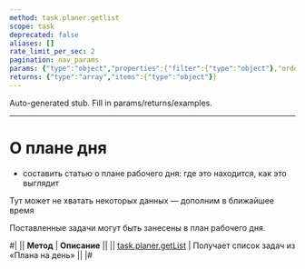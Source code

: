 ```yaml
---
method: task.planer.getlist
scope: task
deprecated: false
aliases: []
rate_limit_per_sec: 2
pagination: nav_params
params: {"type":"object","properties":{"filter":{"type":"object"},"order":{"type":"object"},"select":{"type":"array","items":{"type":"string"}},"start":{"type":["integer","string"]}}}
returns: {"type":"array","items":{"type":"object"}}
---
```


Auto-generated stub. Fill in params/returns/examples.

---

# О плане дня





- составить статью о плане рабочего дня: где это находится, как это выглядит







Тут может не хватать некоторых данных — дополним в ближайшее время



Поставленные задачи могут быть занесены в план рабочего дня.

#|
|| **Метод** | **Описание** ||
|| [task.planer.getList](./task-planner-get-list.md) | Получает список задач из «Плана на день» ||
|#
